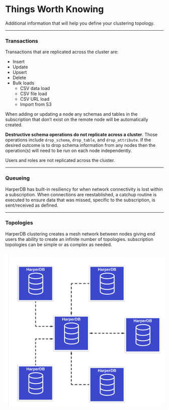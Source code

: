 # Things Worth Knowing

Additional information that will help you define your clustering topology.

***

### Transactions

Transactions that are replicated across the cluster are:

* Insert
* Update
* Upsert
* Delete
* Bulk loads
  * CSV data load
  * CSV file load
  * CSV URL load
  * Import from S3

When adding or updating a node any schemas and tables in the subscription that don’t exist on the remote node will be automatically created.

**Destructive schema operations do not replicate across a cluster**. Those operations include `drop_schema`, `drop_table`, and `drop_attribute`. If the desired outcome is to drop schema information from any nodes then the operation(s) will need to be run on each node independently.

Users and roles are not replicated across the cluster.

***

### Queueing

HarperDB has built-in resiliency for when network connectivity is lost within a subscription. When connections are reestablished, a catchup routine is executed to ensure data that was missed, specific to the subscription, is sent/received as defined.

***

### Topologies

HarperDB clustering creates a mesh network between nodes giving end users the ability to create an infinite number of topologies. subscription topologies can be simple or as complex as needed.

![figure 6](../../../images/clustering/figure6.png)

